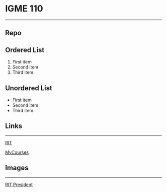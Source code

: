 # IGME 110

---

## Repo

## Ordered List
1. First item
2. Second item
3. Third item

## Unordered List
- First item
- Second item
- Third item

## Links
---
[RIT](https://www.rit.edu)

[MyCourses](https://mycourses.rit.edu/)

## Images

---

[RIT President](https://claws.rit.edu/photos/getphotoid.php?Client=Marketing&UN=dcmpro&HASH=146013e35b1468d97ce8555f5f42cf596d54591e&T=1724714744)
